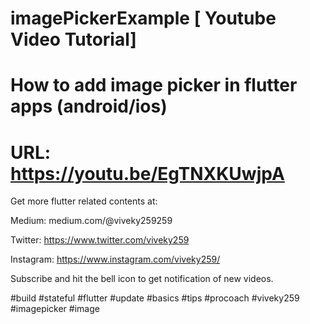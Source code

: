 # imagePickerExample [ Youtube Video Tutorial]

# How to add image picker in flutter apps (android/ios)
# URL: https://youtu.be/EgTNXKUwjpA
Get more flutter related contents at:

Medium: medium.com/@viveky259259 

Twitter: https://www.twitter.com/viveky259

Instagram: https://www.instagram.com/viveky259/

Subscribe and hit the bell icon to get notification of new videos.

#build #stateful #flutter #update #basics #tips #procoach #viveky259 #imagepicker #image
